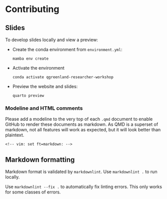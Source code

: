 # Contributing

## Slides

To develop slides locally and view a preview:

* Create the conda environment from `environment.yml`:

  ```console
  mamba env create
  ```

* Activate the environment

  ```console
  conda activate qgreenland-researcher-workshop
  ```

* Preview the website and slides:

  ```console
  quarto preview
  ```

### Modeline and HTML comments

Please add a modeline to the very top of each `.qmd` document to enable GitHub to render
these documents as markdown. As QMD is a superset of markdown, not all features will
work as expected, but it will look better than plaintext.

```text
<!-- vim: set ft=markdown: -->
```


## Markdown formatting

Markdown format is validated by `markdownlint`. Use `markdownlint .` to run locally.

Use `markdownlint --fix .` to automatically fix linting errors. This only works for some
classes of errors.
